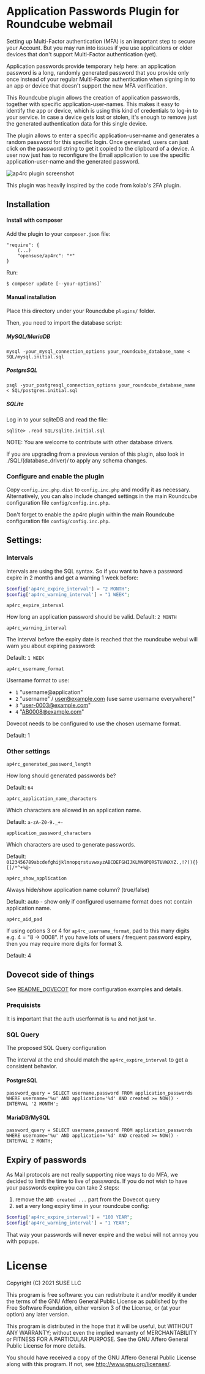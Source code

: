 # Application Passwords Plugin for Roundcube webmail

Setting up Multi-Factor authentication (MFA) is an important step to secure your
Account. But you may run into issues if you use applications or older devices
that don't support Multi-Factor authentication (yet).

Application passwords provide temporary help here: an application password is a
long, randomly generated password that you provide only once instead of your
regular Multi-Factor authentication when signing in to an app or device that
doesn't support the new MFA verification.

This Roundcube plugin allows the creation of application passwords, together
with specific application-user-names. This makes it easy to identify the app or
device, which is using this kind of credentials to log-in to your service. In case 
a device gets lost or stolen, it's enough to remove just the generated authentication 
data for this single device.

The plugin allows to enter a specific application-user-name and generates 
a random password for this specific login. Once generated, users can just click 
on the password string to get it copied to the clipboard of a device. A user 
now just has to reconfigure the Email application to use the specific 
application-user-name and the generated password. 

![ap4rc plugin screenshot](img/ap4rc.png)

This plugin was heavily inspired by the code from kolab's 2FA plugin.


## Installation

#### Install with composer

Add the plugin to your `composer.json` file:

    "require": {
        (...)
        "opensuse/ap4rc": "*"
    }

Run:

    $ composer update [--your-options]`

#### Manual installation

Place this directory under your Rouncdube `plugins/` folder.

Then, you need to import the database script:

##### MySQL/MariaDB
```
mysql -your_mysql_connection_options your_roundcube_database_name < SQL/mysql.initial.sql
```

##### PostgreSQL
```
psql -your_postgresql_connection_options your_roundcube_database_name < SQL/postgres.initial.sql
```

##### SQLite
Log in to your sqliteDB and read the file:
```
sqlite> .read SQL/sqlite.initial.sql
```

NOTE: You are welcome to contribute with other database drivers.

If you are upgrading from a previous version of this plugin, also look in ./SQL/(database_driver)/ to apply
any schema changes.

### Configure and enable the plugin

Copy `config.inc.php.dist` to `config.inc.php` and modify it as necessary.
Alternatively, you can also include changed settings in the main Roundcube configuration file `config/config.inc.php`.

Don't forget to enable the ap4rc plugin within the main Roundcube configuration file `config/config.inc.php`.


## Settings:

### Intervals

Intervals are using the SQL syntax. So if you want to have a password expire in
2 months and get a warning 1 week before:

```php
$config['ap4rc_expire_interval'] = "2 MONTH";
$config['ap4rc_warning_interval'] = "1 WEEK";
```

`ap4rc_expire_interval`

How long an application password should be valid.
Default: `2 MONTH`

`ap4rc_warning_interval`

The interval before the expiry date is reached that the roundcube webui
will warn you about expiring password:

Default: `1 WEEK`

`ap4rc_username_format`

Username format to use:

 *  `1` "username@application"
 *  `2` "username" / user@example.com (use same username everywhere)"
 *  `3` "user-0003@example.com"
 *  `4` "AB0008@example.com"

Dovecot needs to be configured to use the chosen username format.

Default: 1


### Other settings

`ap4rc_generated_password_length`

How long should generated passwords be?

Default: `64`

`ap4rc_application_name_characters`

Which characters are allowed in an application name.

Default: `a-zA-Z0-9._+-`

`application_password_characters`

Which characters are used to generate passwords.

Default: `0123456789abcdefghijklmnopqrstuvwxyzABCDEFGHIJKLMNOPQRSTUVWXYZ.,!?(){}[]/*^+%@-`


`ap4rc_show_application`

Always hide/show application name column? (true/false)

Default: auto - show only if configured username format does not contain application name.

`ap4rc_aid_pad`

If using options 3 or 4 for `ap4rc_username_format`, pad to this many digits
e.g. 4 = "8 -> 0008". If you have lots of users / frequent password expiry, then 
you may require more digits for format 3.

Default: 4


## Dovecot side of things

See [README_DOVECOT](README_DOVECOT.md) for more configuration examples and details.

### Prequisists

It is important that the auth userformat is `%u` and not just `%n`.

### SQL Query
The proposed SQL Query configuration

The interval at the end should match the `ap4rc_expire_interval` to get a consistent behavior.

#### PostgreSQL

```
password_query = SELECT username,password FROM application_passwords WHERE username='%u' AND application='%d' AND created >= NOW() - INTERVAL '2 MONTH';
```

#### MariaDB/MySQL

```
password_query = SELECT username,password FROM application_passwords WHERE username='%u' AND application='%d' AND created >= NOW() - INTERVAL 2 MONTH;
```

## Expiry of passwords

As Mail protocols are not really supporting nice ways to do MFA, we decided to limit the time to live of passwords.
If you do not wish to have your passwords expire you can take 2 steps:

1. remove the `AND created ...` part from the Dovecot query
2. set a very long expiry time in your roundcube config:

```php
$config['ap4rc_expire_interval'] = "100 YEAR";
$config['ap4rc_warning_interval'] = "1 YEAR";
```

That way your passwords will never expire and the webui will not annoy you with popups.

# License
Copyright (C) 2021 SUSE LLC

This program is free software: you can redistribute it and/or modify
it under the terms of the GNU Affero General Public License as
published by the Free Software Foundation, either version 3 of the
License, or (at your option) any later version.

This program is distributed in the hope that it will be useful,
but WITHOUT ANY WARRANTY; without even the implied warranty of
MERCHANTABILITY or FITNESS FOR A PARTICULAR PURPOSE. See the
GNU Affero General Public License for more details.

You should have received a copy of the GNU Affero General Public License
along with this program. If not, see <http://www.gnu.org/licenses/>.
